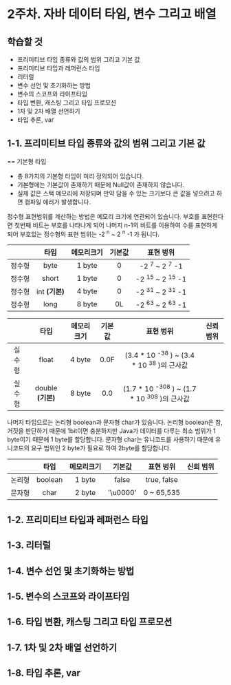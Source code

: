 2주차. 자바 데이터 타임, 변수 그리고 배열
=======================================
학습할 것
-------------
- 프리미티브 타입 종류와 값의 범위 그리고 기본 값
- 프리미티브 타입과 레퍼런스 타입
- 리터럴
- 변수 선언 및 초기화하는 방법
- 변수의 스코프와 라이프타임
- 타입 변환, 캐스팅 그리고 타입 프로모션
- 1차 및 2차 배열 선언하기
- 타입 추론, var


1-1. 프리미티브 타입 종류와 값의 범위 그리고 기본 값
--------------------------------------------
== 기본형 타입 
- 총 8가지의 기본형 타입이 미리 정의되어 있습니다. 
- 기본형에는 기본값이 존재하기 때문에 Null값이 존재하지 않습니다.
- 실제 값은 스택 메모리에 저장되며 만약 담을 수 있는 크기보다 큰 값을 넣으려고 하면 컴파일 에러가 발생합니다.

정수형 표현범위를 계산하는 방법은 메모리 크기에 연관되어 있습니다.
부호를 표현한다면 첫번째 비트는 부호를 나타나게 되어 나머지 n-1의 비트를 이용하여 수를 표현하게 되어 
부호있는 정수형의 표현 범위는 -2 <sup>n</sup> ~ 2 <sup>n</sup> -1 가 됩니다.

||타입|메모리크기|기본값|표현 벙위|
|:---:|:---:|:---:|:---:|:---:|
|정수형|byte|1 byte|0|-2 <sup>7</sup> ~ 2 <sup>7</sup> -1|
|정수형|short|1 byte|0|-2 <sup>15</sup> ~ 2 <sup>15</sup> -1|
|정수형|int **(기본)**|4 byte|0|-2 <sup>31</sup> ~ 2 <sup>31</sup> -1|
|정수형|long|8 byte|0L|-2 <sup>63</sup> ~ 2 <sup>63</sup> -1|





||타입|메모리크기|기본값|표현 벙위|신뢰 범위|
|:---:|:---:|:---:|:---:|:---:|:---:|
|실수형|float|4 byte|0.0F|(3.4 * 10 <sup>-38</sup> ) ~ (3.4 * 10 <sup>38</sup> )의 근사값|
|실수형|double **(기본)**|8 byte|0.0|(1.7 * 10 <sup>-308</sup> ) ~ (1.7 * 10 <sup>308</sup> )의 근사값|


나머지 타입으로는 논리형 boolean과 문자형 char가 있습니다.
논리형 boolean은 참,거짓을 판단하기 때문에 1bit이면 충분하지만 Java가 데이터를 다루는 최소 범위가 1 byte이기 때문에 1 byte를 할당합니다.
문자형 char는 유니코드를 사용하기 때문에 유니코드의 요구 범위인 2 byte가 필요로 하여 2byte를 할당합니다.


||타입|메모리크기|기본값|표현 벙위|신뢰 범위|
|:---:|:---:|:---:|:---:|:---:|:---:|
|논리형|boolean|1 byte|false|true, false|
|문자형|char|2 byte|'\u0000'|0 ~ 65,535|







1-2. 프리미티브 타입과 레퍼런스 타입
--------------------------------------------






1-3. 리터럴
--------------------------------------------





1-4. 변수 선언 및 초기화하는 방법
--------------------------------------------







1-5. 변수의 스코프와 라이프타임
--------------------------------------------




1-6. 타입 변환, 캐스팅 그리고 타입 프로모션
--------------------------------------------





1-7. 1차 및 2차 배열 선언하기
--------------------------------------------





1-8. 타입 추론, var
--------------------------------------------





